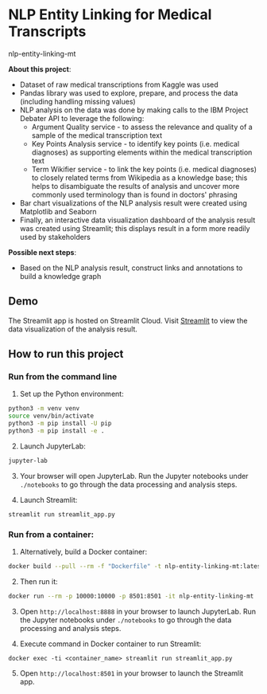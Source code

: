 
# NLP Entity Linking for Medical Transcripts

nlp-entity-linking-mt

**About this project**:
- Dataset of raw medical transcriptions from Kaggle was used
- Pandas library was used to explore, prepare, and process the data (including handling missing values)
- NLP analysis on the data was done by making calls to the IBM Project Debater API to leverage the following:
	- Argument Quality service - to assess the relevance and quality of a sample of the medical transcription text
	- Key Points Analysis service - to identify key points (i.e. medical diagnoses) as supporting elements within the medical transcription text
	- Term Wikifier service - to link the key points (i.e. medical diagnoses) to closely related terms from Wikipedia as a knowledge base; this helps to disambiguate the results of analysis and uncover more commonly used terminology than is found in doctors' phrasing
- Bar chart visualizations of the NLP analysis result were created using Matplotlib and Seaborn
- Finally, an interactive data visualization dashboard of the analysis result was created using Streamlit; this displays result in a form more readily used by stakeholders

**Possible next steps**:
- Based on the NLP analysis result, construct links and annotations to build a knowledge graph

## Demo

The Streamlit app is hosted on Streamlit Cloud. Visit [Streamlit](https://nlp-entity-linking-medical-transcriptions.streamlit.app) to view the data visualization of the analysis result.
  
## How to run this project

### Run from the command line

1. Set up the Python environment:
```bash
python3 -m venv venv
source venv/bin/activate
python3 -m pip install -U pip
python3 -m pip install -e .
```

2. Launch JupyterLab:
```bash
jupyter-lab
```

3. Your browser will open JupyterLab. Run the Jupyter notebooks under `./notebooks` to go through the data processing and analysis steps.

4.  Launch Streamlit:
```
streamlit run streamlit_app.py
```

### Run from a container:

1. Alternatively, build a Docker container:
```bash
docker build --pull --rm -f "Dockerfile" -t nlp-entity-linking-mt:latest .
```

2. Then run it:
```bash
docker run --rm -p 10000:10000 -p 8501:8501 -it nlp-entity-linking-mt
```

3. Open `http://localhost:8888` in your browser to launch JupyterLab. Run the Jupyter notebooks under `./notebooks` to go through the data processing and analysis steps.

4. Execute command in Docker container to run Streamlit:
```
docker exec -ti <container_name> streamlit run streamlit_app.py
```

5. Open `http://localhost:8501` in your browser to launch the Streamlit app.
